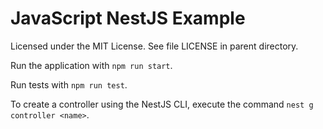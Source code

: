 # JavaScript NestJS Example

Licensed under the MIT License. See file LICENSE in parent directory.

Run the application with `npm run start`.

Run tests with `npm run test`.

To create a controller using the NestJS CLI, execute the command `nest g controller <name>`.
